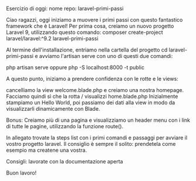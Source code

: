 Esercizio di oggi:
nome repo: laravel-primi-passi

Ciao ragazzi, oggi iniziamo a muovere i primi passi con questo fantastico framework che è Laravel! Per prima cosa, creiamo un nuovo progetto Laravel 9, utilizzando questo comando: composer create-project laravel/laravel:^9.2 laravel-primi-passi

Al termine dell'installazione, entriamo nella cartella del progetto cd laravel-primi-passi e avviamo l'artisan serve con uno di questi due comandi:

php artisan serve oppure php -S localhost:8000 -t public

A questo punto, iniziamo a prendere confidenza con le rotte e le views:

cancelliamo la view welcome.blade.php e creiamo una nostra homepage. Facciamo quindi sì che la rotta / visualizzi home.blade.php Inizialmente stampiamo un Hello World, poi passiamo dei dati alla view in modo da visualizzarli dinamicamente con Blade.

Bonus: Creiamo più di una pagina e visualizziamo un header menu con i link di tutte le pagine, utilizzando la funzione route().

In allegato trovate la steps list con i primi comandi e passaggi per avviare il vostro progetto laravel. Il consiglio è sempre il solito: prendetela come esempio ma createne una vostra.

Consigli: lavorate con la documentazione aperta

Buon lavoro!